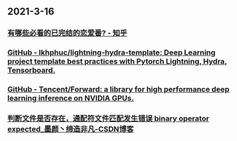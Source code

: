 
## 2021-3-16

### [有哪些必看的已完结的恋爱番? - 知乎](https://www.zhihu.com/question/390399308/answer/1184794172?utm_medium=social&utm_oi=49336847171584&utm_source=com.instapaper.android)

### [GitHub - lkhphuc/lightning-hydra-template: Deep Learning project template best practices with Pytorch Lightning, Hydra, Tensorboard.](https://github.com/lkhphuc/lightning-hydra-template)

### [GitHub - Tencent/Forward: a library for high performance deep learning inference on NVIDIA GPUs.](https://github.com/Tencent/Forward)

### [判断文件是否存在，通配符文件匹配发生错误 binary operator expected_墨颜丶缔造非凡-CSDN博客](https://blog.csdn.net/allen_a/article/details/78338751)